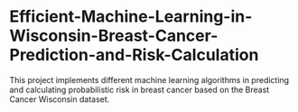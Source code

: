 # Efficient-Machine-Learning-in-Wisconsin-Breast-Cancer-Prediction-and-Risk-Calculation
This project implements different machine learning algorithms in predicting and calculating probabilistic risk in breast cancer based on the Breast Cancer Wisconsin dataset.
